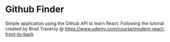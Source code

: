 # Github Finder
Simple application using the Github API to learn React. Following the tutorial created by Brad Traversy @ https://www.udemy.com/course/modern-react-front-to-back
